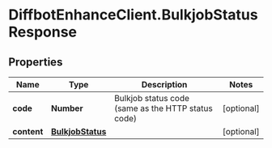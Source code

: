 # DiffbotEnhanceClient.BulkjobStatusResponse

## Properties

Name | Type | Description | Notes
------------ | ------------- | ------------- | -------------
**code** | **Number** | Bulkjob status code (same as the HTTP status code) | [optional] 
**content** | [**BulkjobStatus**](BulkjobStatus.md) |  | [optional] 


